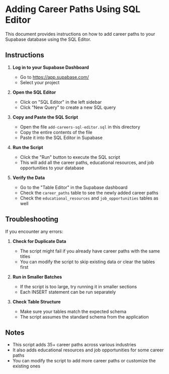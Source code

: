 # Adding Career Paths Using SQL Editor

This document provides instructions on how to add career paths to your Supabase database using the SQL Editor.

## Instructions

1. **Log in to your Supabase Dashboard**
   - Go to https://app.supabase.com/
   - Select your project

2. **Open the SQL Editor**
   - Click on "SQL Editor" in the left sidebar
   - Click "New Query" to create a new SQL query

3. **Copy and Paste the SQL Script**
   - Open the file `add-careers-sql-editor.sql` in this directory
   - Copy the entire contents of the file
   - Paste it into the SQL Editor in Supabase

4. **Run the Script**
   - Click the "Run" button to execute the SQL script
   - This will add all the career paths, educational resources, and job opportunities to your database

5. **Verify the Data**
   - Go to the "Table Editor" in the Supabase dashboard
   - Check the `career_paths` table to see the newly added career paths
   - Check the `educational_resources` and `job_opportunities` tables as well

## Troubleshooting

If you encounter any errors:

1. **Check for Duplicate Data**
   - The script might fail if you already have career paths with the same titles
   - You can modify the script to skip existing data or clear the tables first

2. **Run in Smaller Batches**
   - If the script is too large, try running it in smaller sections
   - Each INSERT statement can be run separately

3. **Check Table Structure**
   - Make sure your tables match the expected schema
   - The script assumes the standard schema from the application

## Notes

- This script adds 35+ career paths across various industries
- It also adds educational resources and job opportunities for some career paths
- You can modify the script to add more career paths or customize the existing ones
